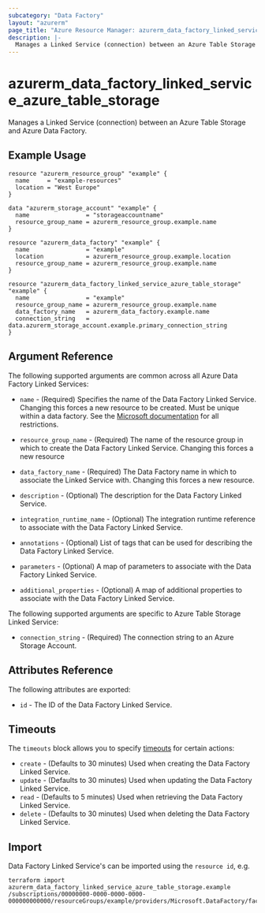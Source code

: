 ```yaml
---
subcategory: "Data Factory"
layout: "azurerm"
page_title: "Azure Resource Manager: azurerm_data_factory_linked_service_azure_table_storage"
description: |-
  Manages a Linked Service (connection) between an Azure Table Storage and Azure Data Factory.
---
```


# azurerm_data_factory_linked_service_azure_table_storage

Manages a Linked Service (connection) between an Azure Table Storage and Azure Data Factory.


## Example Usage

```hcl
resource "azurerm_resource_group" "example" {
  name     = "example-resources"
  location = "West Europe"
}

data "azurerm_storage_account" "example" {
  name                = "storageaccountname"
  resource_group_name = azurerm_resource_group.example.name
}

resource "azurerm_data_factory" "example" {
  name                = "example"
  location            = azurerm_resource_group.example.location
  resource_group_name = azurerm_resource_group.example.name
}

resource "azurerm_data_factory_linked_service_azure_table_storage" "example" {
  name                = "example"
  resource_group_name = azurerm_resource_group.example.name
  data_factory_name   = azurerm_data_factory.example.name
  connection_string   = data.azurerm_storage_account.example.primary_connection_string
}
```

## Argument Reference

The following supported arguments are common across all Azure Data Factory Linked Services:

* `name` - (Required) Specifies the name of the Data Factory Linked Service. Changing this forces a new resource to be created. Must be unique within a data
  factory. See the [Microsoft documentation](https://docs.microsoft.com/en-us/azure/data-factory/naming-rules) for all restrictions.

* `resource_group_name` - (Required) The name of the resource group in which to create the Data Factory Linked Service. Changing this forces a new resource

* `data_factory_name` - (Required) The Data Factory name in which to associate the Linked Service with. Changing this forces a new resource.

* `description` - (Optional) The description for the Data Factory Linked Service.

* `integration_runtime_name` - (Optional) The integration runtime reference to associate with the Data Factory Linked Service.

* `annotations` - (Optional) List of tags that can be used for describing the Data Factory Linked Service.

* `parameters` - (Optional) A map of parameters to associate with the Data Factory Linked Service.

* `additional_properties` - (Optional) A map of additional properties to associate with the Data Factory Linked Service.

The following supported arguments are specific to Azure Table Storage Linked Service:

* `connection_string` - (Required) The connection string to an Azure Storage Account.

## Attributes Reference

The following attributes are exported:

* `id` - The ID of the Data Factory Linked Service.

## Timeouts

The `timeouts` block allows you to specify [timeouts](https://www.terraform.io/docs/configuration/resources.html#timeouts) for certain actions:

* `create` - (Defaults to 30 minutes) Used when creating the Data Factory Linked Service.
* `update` - (Defaults to 30 minutes) Used when updating the Data Factory Linked Service.
* `read` - (Defaults to 5 minutes) Used when retrieving the Data Factory Linked Service.
* `delete` - (Defaults to 30 minutes) Used when deleting the Data Factory Linked Service.

## Import

Data Factory Linked Service's can be imported using the `resource id`, e.g.

```shell
terraform import azurerm_data_factory_linked_service_azure_table_storage.example /subscriptions/00000000-0000-0000-0000-000000000000/resourceGroups/example/providers/Microsoft.DataFactory/factories/example/linkedservices/example
```

